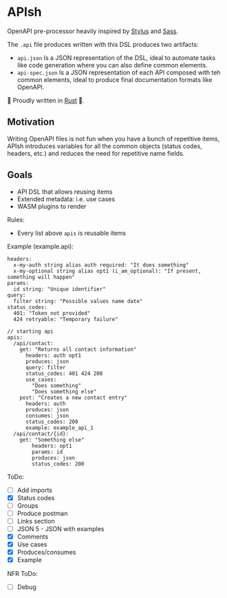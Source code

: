 # APIsh

OpenAPI pre-processor heavily inspired by [Stylus](https://stylus-lang.com) and 
[Sass](https://sass-lang.com).

The `.api` file produces written with this DSL produces two artifacts:

- `api.json` Is a JSON representation of the DSL, ideal to automate tasks like
  code generation where you can also define common elements.
- `api-spec.json` Is a JSON representation of each API composed with teh common 
  elements, ideal to produce final documentation formats like OpenAPI.

🙊 Proudly written in [Rust](https://www.rust-lang.org) 🦀.

## Motivation

Writing OpenAPI files is not fun when you have a bunch of repetitive items, 
APIsh introduces variables for all the common objects (status codes, headers, 
etc.) and reduces the need for repetitive name fields.

## Goals

- API DSL that allows reusing items
- Extended metadata: i.e. use cases
- WASM plugins to render

Rules:
- Every list above `apis` is reusable items

Example (example.api):
```
headers:
  x-my-auth string alias auth required: "It does something"
  x-my-optional string alias opt1 (i_am_optional): "If present, something will happen"
params:
  id string: "Unique identifier"
query:
  filter string: "Possible values name date"
status_codes:
  401: "Token not provided"
  424 retryable: "Temporary failure"

// starting api
apis:
  /api/contact:
    get: "Returns all contact information"
      headers: auth opt1
      produces: json
      query: filter
      status_codes: 401 424 200
      use_cases:
        "Does something"
        "Does something else"
    post: "Creates a new contact entry"
      headers: auth
      produces: json
      consumes: json
      status_codes: 200
      example: example_api_1
  /api/contact/{id}:
    get: "Something else"
        headers: opt1
        params: id
        produces: json
        status_codes: 200

```

ToDo:
- [ ] Add imports
- [X] Status codes
- [ ] Groups
- [ ] Produce postman
- [ ] Links section
- [ ] JSON 5 - JSON with examples
- [X] Comments
- [X] Use cases
- [X] Produces/consumes
- [X] Example

NFR ToDo:
- [ ] Debug